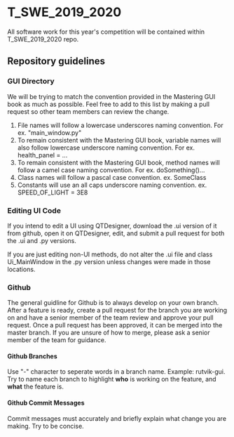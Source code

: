 # T_SWE_2019_2020
All software work for this year's competition will be contained within T_SWE_2019_2020 repo. 

## Repository guidelines 

### GUI Directory 
We will be trying to match the convention provided in the Mastering GUI book as much as possible. Feel free to add to this list by making a pull request so other team members can review the change. 

1. File names will follow a lowercase underscores naming convention. For ex. "main_window.py"
2. To remain consistent with the Mastering GUI book, variable names will also follow lowercase underscore naming convention. For ex. health_panel = ...
3. To remain consistent with the Mastering GUI book, method names will follow a camel case naming convention. For ex. doSomething()...
4. Class names will follow a pascal case convention. ex. SomeClass 
5. Constants will use an all caps underscore naming convention. ex. SPEED_OF_LIGHT = 3E8

### Editing UI Code

If you intend to edit a UI using QTDesigner, download the .ui version of it from github, open it on QTDesigner, edit, and submit a pull request for both the .ui and .py versions. 

If you are just editing non-UI methods, do not alter the .ui file and class Ui_MainWindow in the .py version unless changes were made in those locations.

### Github 

The general guidline for Github is to always develop on your own branch. After a feature is ready, create a pull request for the branch you are working on and have a senior member of the team review and approve your pull request. Once a pull request has been approved, it can be merged into the master branch. If you are unsure of how to merge, please ask a senior member of the team for guidance. 

#### Github Branches
Use "-" character to seperate words in a branch name. Example: rutvik-gui. Try to name each branch to highlight **who** is working on the feature, and **what** the feature is. 

#### Github Commit Messages 

Commit messages must accurately and briefly explain what change you are making. Try to be concise. 

